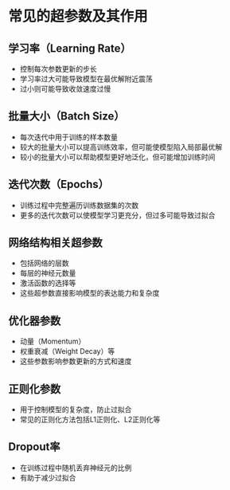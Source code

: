 # 常见的超参数及其作用

## 学习率（Learning Rate）
- 控制每次参数更新的步长
- 学习率过大可能导致模型在最优解附近震荡
- 过小则可能导致收敛速度过慢

## 批量大小（Batch Size）
- 每次迭代中用于训练的样本数量
- 较大的批量大小可以提高训练效率，但可能使模型陷入局部最优解
- 较小的批量大小可以帮助模型更好地泛化，但可能增加训练时间

## 迭代次数（Epochs）
- 训练过程中完整遍历训练数据集的次数
- 更多的迭代次数可以使模型学习更充分，但过多可能导致过拟合

## 网络结构相关超参数
- 包括网络的层数
- 每层的神经元数量
- 激活函数的选择等
- 这些超参数直接影响模型的表达能力和复杂度

## 优化器参数
- 动量（Momentum）
- 权重衰减（Weight Decay）等
- 这些参数影响参数更新的方式和速度

## 正则化参数
- 用于控制模型的复杂度，防止过拟合
- 常见的正则化方法包括L1正则化、L2正则化等

## Dropout率
- 在训练过程中随机丢弃神经元的比例
- 有助于减少过拟合